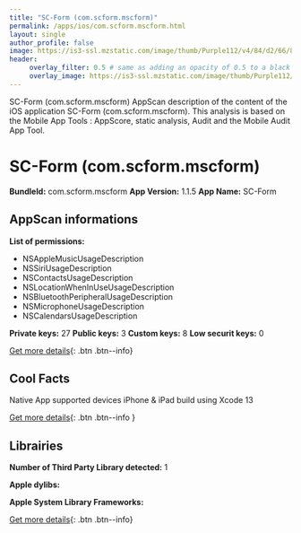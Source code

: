 ```yaml
---
title: "SC-Form (com.scform.mscform)"
permalink: /apps/ios/com.scform.mscform.html
layout: single
author_profile: false
image: https://is3-ssl.mzstatic.com/image/thumb/Purple112/v4/84/d2/66/84d2667c-ba4c-baf5-7c55-68fe967863fc/AppIcon-1x_U007emarketing-0-7-85-220.png/512x512bb.jpg
header: 
     overlay_filter: 0.5 # same as adding an opacity of 0.5 to a black background
     overlay_image: https://is3-ssl.mzstatic.com/image/thumb/Purple112/v4/84/d2/66/84d2667c-ba4c-baf5-7c55-68fe967863fc/AppIcon-1x_U007emarketing-0-7-85-220.png/512x512bb.jpg
---
```

SC-Form (com.scform.mscform) AppScan description of the content of the iOS application SC-Form (com.scform.mscform). This analysis is based on the Mobile App Tools : AppScore, static analysis, Audit and the Mobile Audit App Tool.

# SC-Form (com.scform.mscform)

**BundleId:** com.scform.mscform
**App Version:** 1.1.5
**App Name:** SC-Form


## AppScan informations 

**List of permissions:** 
- NSAppleMusicUsageDescription
- NSSiriUsageDescription
- NSContactsUsageDescription
- NSLocationWhenInUseUsageDescription
- NSBluetoothPeripheralUsageDescription
- NSMicrophoneUsageDescription
- NSCalendarsUsageDescription
  
  
**Private keys:** 27
**Public keys:** 3
**Custom keys:** 8
**Low securit keys:** 0
  
[Get more details](/pricing.html){: .btn .btn--info}

## Cool Facts

Native App
supported devices iPhone & iPad
build using Xcode 13
  
[Get more details](/pricing.html){: .btn .btn--info }

## Librairies 
**Number of Third Party Library detected:** 1


**Apple dylibs:**


**Apple System Library Frameworks:**


  
[Get more details](/pricing.html){: .btn .btn--info}

